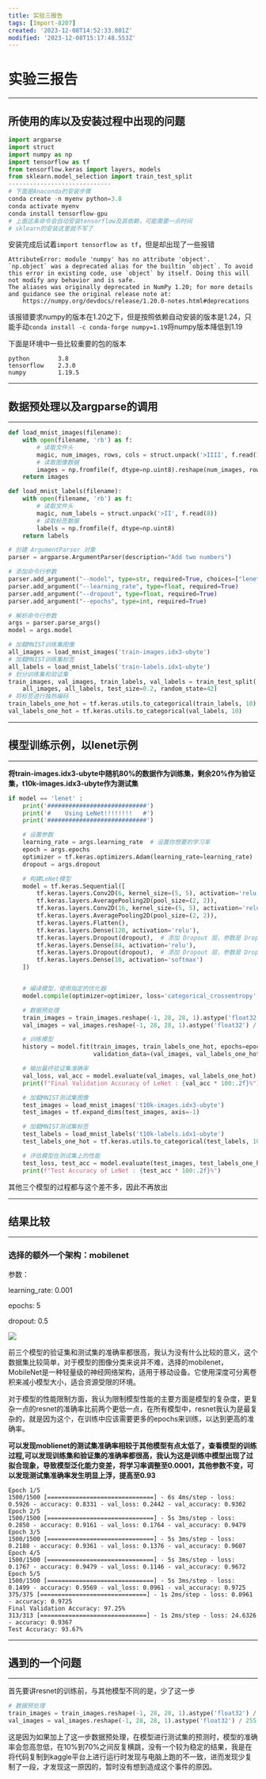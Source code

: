 ```yaml
---
title: 实验三报告
tags: [Import-8207]
created: '2023-12-08T14:52:33.801Z'
modified: '2023-12-08T15:17:48.553Z'
---
```


# 实验三报告

--------------------------

## 所使用的库以及安装过程中出现的问题

```python
import argparse
import struct
import numpy as np
import tensorflow as tf
from tensorflow.keras import layers, models
from sklearn.model_selection import train_test_split 
-----------------------------
# 下面是Anaconda的安装步骤
conda create -n myenv python=3.8
conda activate myenv
conda install tensorflow-gpu
# 上面这条命令会自动安装tensorflow及其依赖，可能需要一点时间
# sklearn的安装这里就不写了
```

安装完成后试着`import tensorflow as tf`，但是却出现了一些报错

```
AttributeError: module 'numpy' has no attribute 'object'.
`np.object` was a deprecated alias for the builtin `object`. To avoid this error in existing code, use `object` by itself. Doing this will not modify any behavior and is safe. 
The aliases was originally deprecated in NumPy 1.20; for more details and guidance see the original release note at:
    https://numpy.org/devdocs/release/1.20.0-notes.html#deprecations
```

该报错要求numpy的版本在1.20之下，但是按照依赖自动安装的版本是1.24，只能手动`conda install -c conda-forge numpy=1.19`将numpy版本降低到1.19

下面是环境中一些比较重要的包的版本

```
python        3.8
tensorflow    2.3.0
numpy         1.19.5
```

-----------------------------------

## 数据预处理以及argparse的调用

---------------------------------

```python
def load_mnist_images(filename):
    with open(filename, 'rb') as f:
        # 读取文件头
        magic, num_images, rows, cols = struct.unpack('>IIII', f.read(16))
        # 读取图像数据
        images = np.fromfile(f, dtype=np.uint8).reshape(num_images, rows, cols)
    return images

def load_mnist_labels(filename):
    with open(filename, 'rb') as f:
        # 读取文件头
        magic, num_labels = struct.unpack('>II', f.read(8))
        # 读取标签数据
        labels = np.fromfile(f, dtype=np.uint8)
    return labels 

# 创建 ArgumentParser 对象
parser = argparse.ArgumentParser(description="Add two numbers")

# 添加命令行参数
parser.add_argument("--model", type=str, required=True, choices=["lenet", "alexnet", "resnet", "moblienet"])
parser.add_argument("--learning_rate", type=float, required=True)
parser.add_argument("--dropout", type=float, required=True)
parser.add_argument("--epochs", type=int, required=True)

# 解析命令行参数
args = parser.parse_args()
model = args.model 

# 加载MNIST训练集图像
all_images = load_mnist_images('train-images.idx3-ubyte')
# 加载MNIST训练集标签
all_labels = load_mnist_labels('train-labels.idx1-ubyte')
# 划分训练集和验证集
train_images, val_images, train_labels, val_labels = train_test_split(
    all_images, all_labels, test_size=0.2, random_state=42)
# 将标签进行独热编码
train_labels_one_hot = tf.keras.utils.to_categorical(train_labels, 10)
val_labels_one_hot = tf.keras.utils.to_categorical(val_labels, 10)
```

 ------------------------------------

## 模型训练示例，以lenet示例

---------------------------------------------

**将train-images.idx3-ubyte中随机80%的数据作为训练集，剩余20%作为验证集，t10k-images.idx3-ubyte作为测试集**

```python
if model == 'lenet' :
    print('############################')
    print('#    Using LeNet!!!!!!!!   #')
    print('############################')

    # 设置参数
    learning_rate = args.learning_rate  # 设置你想要的学习率
    epoch = args.epochs
    optimizer = tf.keras.optimizers.Adam(learning_rate=learning_rate)
    dropout = args.dropout

    # 构建LeNet模型
    model = tf.keras.Sequential([
        tf.keras.layers.Conv2D(6, kernel_size=(5, 5), activation='relu', input_shape=(28, 28, 1)),
        tf.keras.layers.AveragePooling2D(pool_size=(2, 2)),
        tf.keras.layers.Conv2D(16, kernel_size=(5, 5), activation='relu'),
        tf.keras.layers.AveragePooling2D(pool_size=(2, 2)),
        tf.keras.layers.Flatten(),
        tf.keras.layers.Dense(120, activation='relu'),
        tf.keras.layers.Dropout(dropout),  # 添加 Dropout 层，参数是 Dropout 的比例
        tf.keras.layers.Dense(84, activation='relu'),
        tf.keras.layers.Dropout(dropout),  # 添加 Dropout 层，参数是 Dropout 的比例
        tf.keras.layers.Dense(10, activation='softmax')
    ])


    # 编译模型，使用指定的优化器
    model.compile(optimizer=optimizer, loss='categorical_crossentropy', metrics=['accuracy'])

    # 数据预处理
    train_images = train_images.reshape(-1, 28, 28, 1).astype('float32') / 255.0
    val_images = val_images.reshape(-1, 28, 28, 1).astype('float32') / 255.0

    # 训练模型
    history = model.fit(train_images, train_labels_one_hot, epochs=epoch,
                        validation_data=(val_images, val_labels_one_hot))

    # 输出最终验证集准确率
    val_loss, val_acc = model.evaluate(val_images, val_labels_one_hot)
    print(f"Final Validation Accuracy of LeNet : {val_acc * 100:.2f}%")

    # 加载MNIST测试集图像
    test_images = load_mnist_images('t10k-images.idx3-ubyte')
    test_images = tf.expand_dims(test_images, axis=-1)

    # 加载MNIST测试集标签
    test_labels = load_mnist_labels('t10k-labels.idx1-ubyte')
    test_labels_one_hot = tf.keras.utils.to_categorical(test_labels, 10)

    # 评估模型在测试集上的性能
    test_loss, test_acc = model.evaluate(test_images, test_labels_one_hot)
    print(f"Test Accuracy of LeNet : {test_acc * 100:.2f}%")
```

其他三个模型的过程都与这个差不多，因此不再放出

---------------------------------

## 结果比较

---------------------------------

### 选择的额外一个架构：mobilenet

参数：

learning_rate: 0.001

epochs: 5

dropout: 0.5

![](1.png)

前三个模型的验证集和测试集的准确率都很高，我认为没有什么比较的意义，这个数据集比较简单，对于模型的图像分类来说并不难，选择的mobilenet，MobileNet是一种轻量级的神经网络架构，适用于移动设备。它使用深度可分离卷积来减小模型大小，适合资源受限的环境。

对于模型的性能限制方面，我认为限制模型性能的主要方面是模型的复杂度，更复杂一点的resnet的准确率比前两个更低一点，在所有模型中，resnet我认为是最复杂的，就是因为这个，在训练中应该需要更多的epochs来训练，以达到更高的准确率。

**可以发现moblienet的测试集准确率相较于其他模型有点太低了，查看模型的训练过程,可以发现训练集和验证集的准确率都很高，我认为这是训练中模型出现了过拟合现象，导致模型泛化能力变差，将学习率调整至0.0001，其他参数不变，可以发现测试集准确率发生明显上浮，提高至0.93**

```
Epoch 1/5
1500/1500 [==============================] - 6s 4ms/step - loss: 0.5926 - accuracy: 0.8331 - val_loss: 0.2442 - val_accuracy: 0.9302
Epoch 2/5
1500/1500 [==============================] - 5s 3ms/step - loss: 0.2850 - accuracy: 0.9161 - val_loss: 0.1764 - val_accuracy: 0.9479
Epoch 3/5
1500/1500 [==============================] - 5s 3ms/step - loss: 0.2188 - accuracy: 0.9361 - val_loss: 0.1376 - val_accuracy: 0.9607
Epoch 4/5
1500/1500 [==============================] - 5s 3ms/step - loss: 0.1767 - accuracy: 0.9479 - val_loss: 0.1146 - val_accuracy: 0.9672
Epoch 5/5
1500/1500 [==============================] - 5s 3ms/step - loss: 0.1499 - accuracy: 0.9569 - val_loss: 0.0961 - val_accuracy: 0.9725
375/375 [==============================] - 1s 2ms/step - loss: 0.0961 - accuracy: 0.9725
Final Validation Accuracy: 97.25%
313/313 [==============================] - 1s 2ms/step - loss: 24.6326 - accuracy: 0.9367
Test Accuracy: 93.67%
```

-------------------------

## 遇到的一个问题

---------------------------------

首先要讲resnet的训练前，与其他模型不同的是，少了这一步

```python
# 数据预处理
train_images = train_images.reshape(-1, 28, 28, 1).astype('float32') / 255.0
val_images = val_images.reshape(-1, 28, 28, 1).astype('float32') / 255.0
```

这是因为如果加上了这一步数据预处理，在模型进行测试集的预测时，模型的准确率会忽高忽低，在10%到70%之间反复横跳，没有一个较为稳定的结果，我是在将代码复制到kaggle平台上进行运行时发现与电脑上跑的不一致，进而发现少复制了一段，才发现这一原因的，暂时没有想到造成这个事件的原因。
